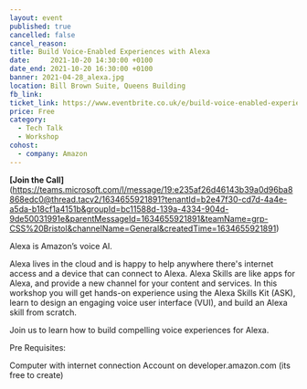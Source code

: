 ```yaml
---
layout: event
published: true
cancelled: false
cancel_reason:
title: Build Voice-Enabled Experiences with Alexa
date:     2021-10-20 14:30:00 +0100
date_end: 2021-10-20 16:30:00 +0100
banner: 2021-04-28_alexa.jpg
location: Bill Brown Suite, Queens Building
fb_link:
ticket_link: https://www.eventbrite.co.uk/e/build-voice-enabled-experiences-with-alexa-tickets-190322859797
price: Free
category:
  - Tech Talk
  - Workshop
cohost:
  - company: Amazon
---
```


**[Join the Call]**(https://teams.microsoft.com/l/message/19:e235af26d46143b39a0d96ba8868edc0@thread.tacv2/1634655921891?tenantId=b2e47f30-cd7d-4a4e-a5da-b18cf1a4151b&groupId=bc11588d-139a-4334-904d-9de50031991e&parentMessageId=1634655921891&teamName=grp-CSS%20Bristol&channelName=General&createdTime=1634655921891)

Alexa is Amazon’s voice AI.

Alexa lives in the cloud and is happy to help anywhere there's internet access and a device that can connect to Alexa. Alexa Skills are like apps for Alexa, and provide a new channel for your content and services. In this workshop you will get hands-on experience using the Alexa Skills Kit (ASK), learn to design an engaging voice user interface (VUI), and build an Alexa skill from scratch.

Join us to learn how to build compelling voice experiences for Alexa.

Pre Requisites:

Computer with internet connection
Account on developer.amazon.com (its free to create)


